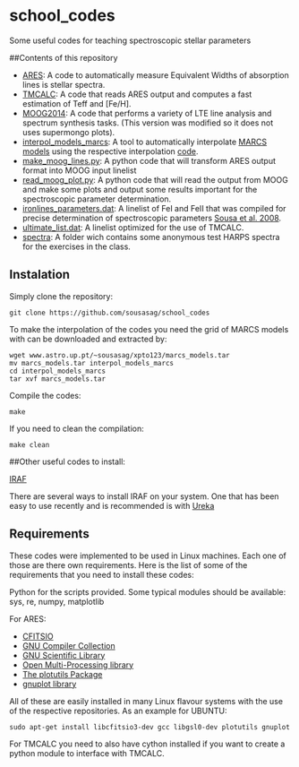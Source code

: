 # school_codes

Some useful codes for teaching spectroscopic stellar parameters





##Contents of this repository

  * [ARES](https://github.com/sousasag/ARES): A code to automatically measure Equivalent Widths of absorption lines is stellar spectra.
  * [TMCALC](https://github.com/sousasag/TMCALC): A code that reads ARES output and computes a fast estimation of Teff and [Fe/H].
  * [MOOG2014](http://www.as.utexas.edu/~chris/moog.html): A code that performs a variety of LTE line analysis and spectrum synthesis tasks. (This version was modified so it does not uses supermongo plots).
  * [interpol_models_marcs](https://github.com/sousasag/school_codes/tree/master/interpol_models_marcs): A tool to automatically interpolate [MARCS models](http://marcs.astro.uu.se/) using the respective interpolation [code](http://marcs.astro.uu.se/software.php).
  * [make_moog_lines.py](https://github.com/sousasag/school_codes/blob/master/make_moog_lines.py): A python code that will transform ARES output format into MOOG input linelist
  * [read_moog_plot.py](https://github.com/sousasag/school_codes/blob/master/read_moog_plot.py): A python code that will read the output from MOOG and make some plots and output some results important for the spectroscopic parameter determination.
  * [ironlines_parameters.dat](https://github.com/sousasag/school_codes/blob/master/ironlines_parameters.dat): A linelist of FeI and FeII that was compiled for precise determination of spectroscopic parameters [Sousa et al. 2008](http://adsabs.harvard.edu/abs/2008A%26A...487..373S).
  * [ultimate_list.dat](http://adsabs.harvard.edu/abs/2008A%26A...487..373S): A linelist optimized for the use of TMCALC.
  * [spectra](https://github.com/sousasag/school_codes/tree/master/spectra): A folder wich contains some anonymous test HARPS spectra for the exercises in the class.


## Instalation

Simply clone the repository:

```
git clone https://github.com/sousasag/school_codes
```

To make the interpolation of the codes you need the grid of MARCS models with can be downloaded and extracted by:

```
wget www.astro.up.pt/~sousasag/xpto123/marcs_models.tar
mv marcs_models.tar interpol_models_marcs
cd interpol_models_marcs
tar xvf marcs_models.tar
```

Compile the codes:

```
make
```

If you need to clean the compilation:

```
make clean
```


##Other useful codes to install:

[IRAF](http://iraf.noao.edu/)

There are several ways to install IRAF on your system.
One that has been easy to use recently and is recommended is with [Ureka](http://ssb.stsci.edu/ureka/)

## Requirements

These codes were implemented to be used in Linux machines. Each one of those are there own requirements. Here is the list of some of the requirements that you need to install these codes:

Python for the scripts provided. Some typical modules should be available: sys, re, numpy, matplotlib

For ARES:
  * [CFITSIO](http://heasarc.nasa.gov/fitsio/fitsio.html)
  * [GNU Compiler Collection](http://gcc.gnu.org/)
  * [GNU Scientific Library](http://www.gnu.org/software/gsl/)
  * [Open Multi-Processing library](http://openmp.org/wp/)
  * [The plotutils Package](http://www.gnu.org/software/plotutils/)
  * [gnuplot library](http://www.gnuplot.info/)

All of these are easily installed in many Linux flavour systems with the use of the respective repositories. As an example for UBUNTU:
```
sudo apt-get install libcfitsio3-dev gcc libgsl0-dev plotutils gnuplot
```

For TMCALC you need to also have cython installed if you want to create a python module to interface with TMCALC.

